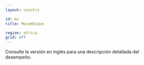 ```yaml
---
layout: country

id: mz
title: Mozambique

region: africa
grid: off
---
```


Consulte la versión en inglés para una descripción detallada del desempeño.